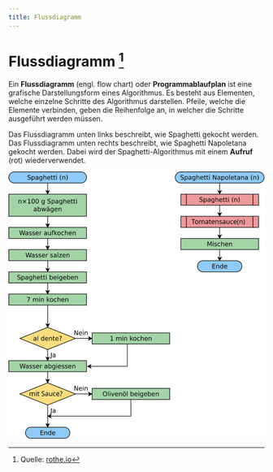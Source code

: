 ```yaml
---
title: Flussdiagramm
---
```


# Flussdiagramm [^1]

Ein **Flussdiagramm** (engl. flow chart) oder **Programmablaufplan** ist eine grafische Darstellungsform eines Algorithmus. Es besteht aus Elementen, welche einzelne Schritte des Algorithmus darstellen. Pfeile, welche die Elemente verbinden, geben die Reihenfolge an, in welcher die Schritte ausgeführt werden müssen.

Das Flussdiagramm unten links beschreibt, wie Spaghetti gekocht werden. Das Flussdiagramm unten rechts beschreibt, wie Spaghetti Napoletana gekocht werden. Dabei wird der Spaghetti-Algorithmus mit einem **Aufruf** (rot) wiederverwendet.

![Flussdiagramm](images/flowchart-spaghetti.svg)


[^1]: Quelle: [rothe.io](https://rothe.io/?page=prog1/1-algo/4-recipe/)